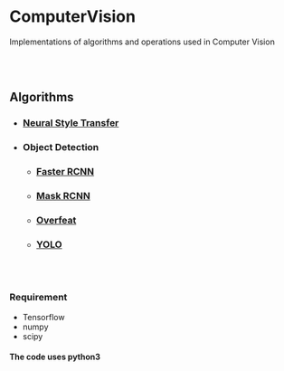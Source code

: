 # ComputerVision
Implementations of algorithms and operations used in Computer Vision

<br/>
<br/>

## Algorithms
- ### [Neural Style Transfer](https://github.com/ldfrancis/ComputerVision/tree/master/NeuralStyleTransfer)
- ### Object Detection
  - ### [Faster RCNN](https://github.com/ldfrancis/ComputerVision/tree/master/FasterRCNN)
  - ### [Mask RCNN](https://github.com/ldfrancis/ComputerVision/tree/master/MaskRCNN)
  - ### [Overfeat](https://github.com/ldfrancis/ComputerVision/tree/master/Overfeat)
  - ### [YOLO](https://github.com/ldfrancis/ComputerVision/tree/master/YOLO)


<br/>
<br/>

### Requirement
* Tensorflow
* numpy
* scipy

#### The code uses python3
